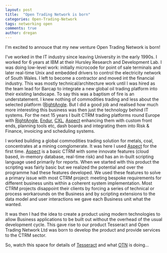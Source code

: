 ```yaml
---
layout: post
title:  "Open Trading Network is born"
categories: Open-Trading-Network
tags: networking open
comments: true
author: dregan
---
```


I'm excited to annouce that my new venture Open Trading Network is born!

I've worked in the IT industry since leaving University in the early 1990s. I worked for 6 years at IBM at their Hursley Research and Development Lab. I was doing low-level work: initially microcode for point of sale terminals and later real-time Unix and embedded drivers to control the electricity network of South Wales. I left to become a contractor and moved int the financial industry. This was mostly technical/architecture work until I was hired as the team lead for Barcap to integrate a new global oil trading platform into their existing landscape. To say this was a baptism of fire is an understatement. I knew nothing of commodities trading and less about the selected platform ([RightAngle]. But I did a good job and realised how much more interesting this business was then just the technology behind IT systems. For the next 15 years I built CTRM trading platforms round Europe with [RightAngle], [Endur], [CXL], [Aspect] enhancing them with custom front ends, planning tools etc, dash boards and integrating them into Risk & Finance, invoicing and scheduling systems.

I worked building a global commodities trading solution for metals, coal, concentrates at a mining comglomerate. It was here I used [Aspect] for the first time. [Aspect] is a basic CTRM with some innovate features (cloud based, in-memory database, real-time risk) and has an in-built scripting language used primarily for reports. When we started with this product the scripting was fairly basic but we realized the potential and over the programme had these features developed. We used these features to solve a primary issue with most CTRM project: meeting bespoke requirements for different business units within a coherent system implementation. Most CTRM projects disappoint their clients by forcing a series of technical or process workarounds on the Business and by scripting extensions to the data model and user interactions we gave each Business unit what the wanted.

It was then I had the idea to create a product using modern technologies to allow Business applications to be built out without the overhead of the usual development cycle. This gave rise to our product Tesseract and Open Trading Network Ltd was born to develop the product and provide services to the CTRM sector.

So, watch this space for details of [Tesseract] and what [OTN] is doing...


[RightAngle]: (https://openlink.com/en/solutions/products/software/rightangle/)
[Endur]: (https://openlink.com/en/solutions/products/software/endur/)
[CXL]: (https://www.tpt.com/products/)
[Aspect]: (https://aspectenterprise.com/)
[OTN]: ({{site.url}})
[Tesseract]: ({{site.url}}products#Tesseract)

